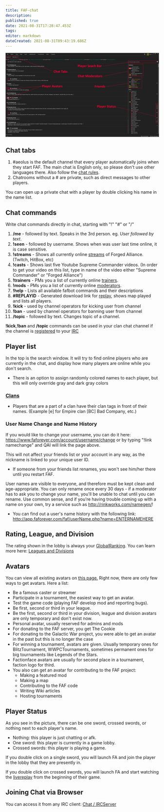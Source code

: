 ```yaml
---
title: FAF-chat
description: 
published: true
date: 2021-08-31T17:28:47.453Z
tags: 
editor: markdown
dateCreated: 2021-08-31T09:43:19.686Z
---
```


![chat-tab2.png](/chat-tab2.png)
## Chat tabs
1.  #aeolus is the default channel that every player automatically joins when they start FAF. The main chat is English only, so please don't use other languages there. Also follow the [chat rules](https://faforever.com/rules). 
2.  Chatrooms without a # are private, such as direct messages to other players.

You can open up a private chat with a player by double clicking his name in the name list.
## Chat commands
Write chat commands directly in chat, starting with "!" "#" or "/"

1.  **/me** - followed by text. Speaks in the 3rd person. eg. *User followed by text*.
2.  **!seen** - followed by username. Shows when was user last time online, it is case sensitive.
3.  **!streams** - Shows all currently online [streams](Livestreams "wikilink") of Forged Alliance. (Twitch, HitBox, etc)
4.  **!casts** - Shows last five Youtube Supreme Commander videos. (In order to get your video on this list, type in name of the video either "Supreme Commander" or "Forged Alliance")
5.  **!trainers** - PMs you a list of currently online [trainers](User_Groups#Trainers "wikilink").
6.  **!mods** - PMs you a list of currently online [moderators](User_Groups#FAF_Moderators "wikilink").
7.  **!help** - Lists all available fafbot commands and their descriptions
8.  **#REPLAYID** - Generated download link for [replay](Replay_Vault_%26_Live_Games#Game.2FReplay_ID "wikilink"), shows map played and lists all players.
9.  **!kick** - used by channel operators for kicking user from channel
10. **!ban** - used by channel operators for banning user from channel
11. **/topic** - followed by text. Changes topic of a channel.

**!kick**,**!ban** and **/topic** commands can be used in your clan chat channel if the channel is [registered](Chat_/_IRC_server#How_to_register_Clan_channel "wikilink") to your [IRC](Chat_/_IRC_server "wikilink")

## Player list
In the top is the search window. It will try to find online players who are currently in the chat, and display how many players are online while you don't search.
-   There is an option to assign randomly colored names to each player, but this will only override gray and dark gray colors

### [Clans](Clans "wikilink")
-   Players that are a part of a clan have their clan tags in front of their names. (Example \[e\] for Empire clan \[BC\] Bad Company, etc.)

### User Name Change and Name History
If you would like to change your username, you can do it here: <https://www.faforever.com/account/username/change> or by typing "!link namechange" and QAI will link the page above.

This will not affect your friends list or your account in any way, as the nickname is linked to your unique user ID.

-   If someone from your friends list renames, you won't see him/her there until you restart FAF.

User names are visible to everyone, and therefore must be kept clean and age-appropriate. You can only rename once every 30 days - if a moderator has to ask you to change your name, you'll be unable to chat until you can rename. Use common sense, and if you're having trouble coming up with a name on your own, try a service such as <http://rinkworks.com/namegen/>!
-   You can find out a user's name history with the following link: <http://app.faforever.com/faf/userName.php?name=ENTERNAMEHERE>

## Rating, League, and Division
The rating shown in the lobby is always your [GlobalRanking](Global_Ranking "wikilink"). You can learn more here: [Leagues and Divisions](The_Ladder#Leagues_and_Divisions "wikilink")

## Avatars
You can view all existing avatars on [this page.](https://jeremy.faforever.com/avatars)
Right now, there are only few ways to get avatars. Here a list:
- Be a famous caster or streamer 
- Participate in a tournament, the easiest way to get an avatar.
- Test the game code (playing FAF develop mod and reporting bugs).
- Be first, second or third in your league.
- Be the first, second or third in your division, league and division avatars are only temporary and don't exist now.
- Personal avatar, usually reserved for admins and mods
- For donating to the FAF server, you get The Cookie
- For donating to the Galactic War project, you were able to get an avatar in the past but this is no longer the case
- For winning a tournament, avatars are given. Usually temporary ones for BlitzTournament, WWPCTournaments, sometimes permanent ones for big tournaments like Legends of the Stars.
- Factionface avatars are usually for second place in a tournament, faction logo for third.
- You also can get an avatar for contributing to the FAF project:
	- Making a featured mod 
	- Making a map
	- Contributing to the FAF code 
	- Writing Wiki articles 
	- Hosting tournaments
## Player Status
As you see in the picture, there can be one sword, crossed swords, or nothing next to each player's name.
- Nothing: this player is just chatting or afk.
- One sword: this player is currently in a game lobby.
- Crossed swords: this player is playing a game.

If you double click on a single sword, you will launch FA and join the player in the lobby that they are presently in.

If you double click on crossed swords, you will launch FA and start watching the [livereplay](LiveReplay_server_and_replays "wikilink") from the beginning of their game.

## Joining Chat via Browser
You can access it from any IRC client: [Chat / IRCServer](http://wiki.faforever.com/index.php?title=Chat_/_IRC_server)